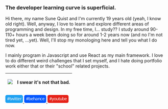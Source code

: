 ### The developer learning curve is superficial.

Hi there, my name Sune Quist and I'm currently 19 years old (yeah, I know old right). Well, anyway, I love to learn and explore different areas of programming and design. In my free time, I... study?? I study around 90-110+ hours a week been doing so for around 1-2 years now (and no I'm not tired yet, ...yet). Well, I'll stop my monologing here and tell you what I do now.

I mainly program in Javascript and use React as my main framework. I love to do different weird challenges that I set myself, and I hate doing portfolio work either that or their "school" related projects.

| <p align="left"><img src="https://media.giphy.com/media/13HgwGsXF0aiGY/giphy-downsized.gif" /><p> | I swear it's not that bad. |
| :------------------------------------------------------------------------------------------------ | :------------------------- |

<a href="https://twitter.com/NotSqv">
    <img src="./Twitter.svg" height="25px" />
</a>

<a href="https://www.behance.net/Sqv">
    <img src="./Behance.svg" height="25px" />
</a>

<a href="https://www.youtube.com/channel/UC_CygBHRuKTpBkC6IAYBX4Q">
    <img src="./Youtube.svg" height="25px" />
</a>
